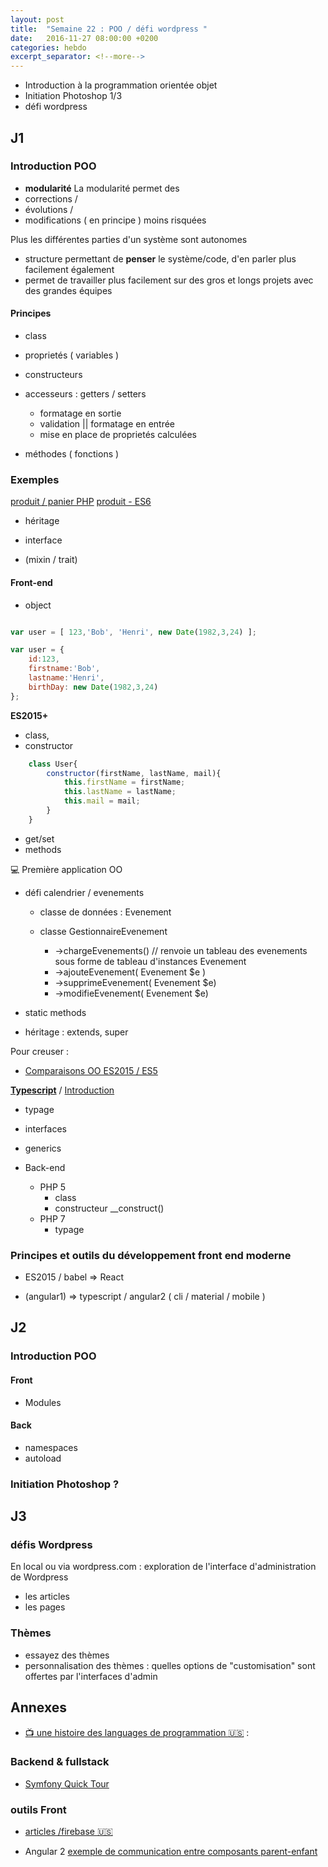 ```yaml
---
layout: post
title:  "Semaine 22 : POO / défi wordpress "
date:   2016-11-27 08:00:00 +0200
categories: hebdo 
excerpt_separator: <!--more-->
---
```


- Introduction à la programmation orientée objet
- Initiation Photoshop 1/3
- défi wordpress

<!--more-->

## J1


### Introduction POO

- **modularité**
La modularité permet des 
- corrections / 
- évolutions / 
- modifications ( en principe ) moins risquées

Plus les différentes parties d'un système sont autonomes

- structure permettant de **penser** le système/code, d'en parler plus facilement également
- permet de travailler plus facilement sur des gros et longs projets avec des grandes équipes

#### Principes

- class
- proprietés ( variables )
- constructeurs

- accesseurs : getters / setters
  - formatage en sortie
  - validation || formatage en entrée
  - mise en place de proprietés calculées
- méthodes ( fonctions )

### Exemples

[produit / panier PHP](https://gist.github.com/e18f0cc1db9d338b8c5774405d5c7eea)
[produit - ES6](https://gist.github.com/e18f0cc1db9d338b8c5774405d5c7eea)

- héritage
- interface



- (mixin / trait)




#### Front-end

- object 

```javascript

var user = [ 123,'Bob', 'Henri', new Date(1982,3,24) ];

var user = {
    id:123,
    firstname:'Bob',
    lastname:'Henri',
    birthDay: new Date(1982,3,24)
};
```

**ES2015+** 

- class,
- constructor

```javascript
    class User{
        constructor(firstName, lastName, mail){
            this.firstName = firstName; 
            this.lastName = lastName; 
            this.mail = mail; 
        }
    }
```

- get/set
- methods

:computer: Première application OO 

- défi calendrier / evenements

  - classe de données : Evenement
  
  - classe GestionnaireEvenement
    - ->chargeEvenements() // renvoie un tableau des evenements sous forme de tableau d'instances Evenement
    - ->ajouteEvenement( Evenement $e )
    - ->supprimeEvenement( Evenement $e)
    - ->modifieEvenement( Evenement $e)



- static methods
- héritage : extends, super



Pour creuser :

- [Comparaisons OO ES2015 / ES5](http://es6-features.org/#ClassDefinition)

**[Typescript](https://www.typescriptlang.org)** / [Introduction](https://www.typescriptlang.org/docs/handbook/basic-types.html)

- typage
- interfaces
- generics

- Back-end
  - PHP 5
    - class
    - constructeur __construct()
  - PHP 7
    - typage

### Principes et outils du développement front end moderne

- ES2015 / babel => React
 
- (angular1) => typescript / angular2 ( cli / material / mobile ) 

## J2

### Introduction POO

#### Front

- Modules

#### Back

- namespaces
- autoload

### Initiation Photoshop ?

## J3

### défis Wordpress

En local ou via wordpress.com : exploration de l'interface d'administration de Wordpress
  - les articles
  - les pages

### Thèmes

- essayez des thèmes
- personnalisation des thèmes : quelles options de "customisation" sont offertes par l'interfaces d'admin

## Annexes

- [:tv: une histoire des languages de programmation :us:](https://www.youtube.com/watch?v=Sg4U4r_AgJU) :   

### Backend & fullstack

- [Symfony Quick Tour](http://symfony.com/pdf/Symfony_quick_tour_3.1.pdf)


### outils Front

- [articles /firebase :us:](https://howtofirebase.com)

- Angular 2 [exemple de communication entre composants parent-enfant](https://github.com/rxlabz/ng2_compocom)